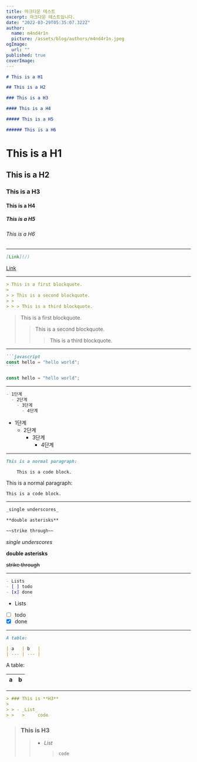 ```yaml
---
title: 마크다운 테스트
excerpt: 마크다운 테스트입니다.
date: "2022-03-29T05:35:07.322Z"
author:
  name: m4nd4r1n
  picture: /assets/blog/authors/m4nd4r1n.jpeg
ogImage:
  url: ""
published: true
coverImage:
---
```


```markdown
# This is a H1

## This is a H2

### This is a H3

#### This is a H4

##### This is a H5

###### This is a H6
```

# This is a H1

## This is a H2

### This is a H3

#### This is a H4

##### This is a H5

###### This is a H6

---

```md
[Link](/)
```

[Link](/)

---

```md
> This is a first blockquote.
>
> > This is a second blockquote.
> >
> > > This is a third blockquote.
```

> This is a first blockquote.
>
> > This is a second blockquote.
> >
> > > This is a third blockquote.

---

````md
```javascript
const hello = "hello world";
```
````

```javascript
const hello = "hello world";
```

---

```md
- 1단계
  - 2단계
    - 3단계
      - 4단계
```

- 1단계
  - 2단계
    - 3단계
      - 4단계

---

```md
This is a normal paragraph:

    This is a code block.
```

This is a normal paragraph:

    This is a code block.

---

```md
_single underscores_

**double asterisks**

~~strike through~~
```

_single underscores_

**double asterisks**

~~strike through~~

---

```md
- Lists
- [ ] todo
- [x] done
```

- Lists
- [ ] todo
- [x] done

---

```md
A table:

| a   | b   |
| --- | --- |
```

A table:

| a   | b   |
| --- | --- |

---

```md
> ### This is **H3**
>
> > - _List_
> >   >     code
```

> ### This is **H3**
>
> > - _List_
> >   >     code
